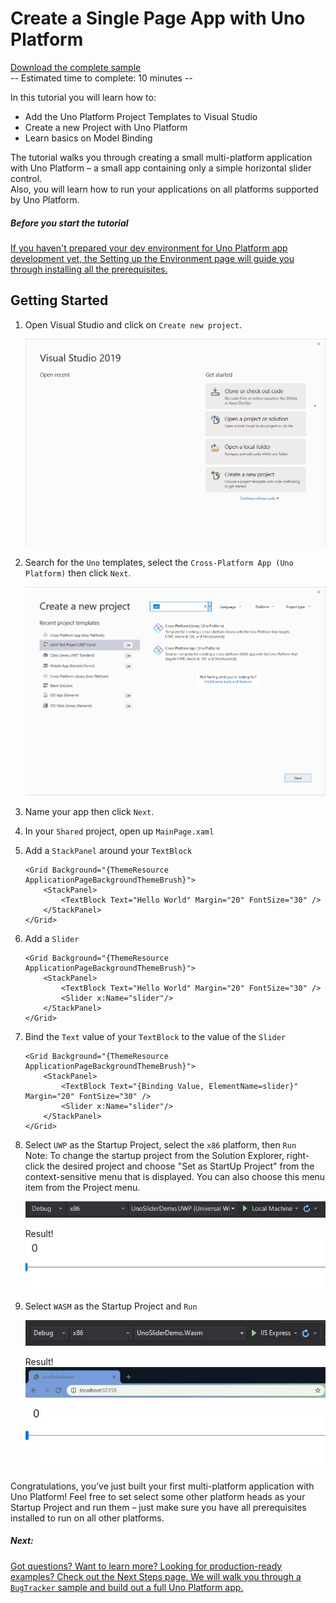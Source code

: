 # Create a Single Page App with Uno Platform

[Download the complete sample](https://github.com/unoplatform/Uno.GettingStartedTutorial/tree/master/src/Getting-Started-Tutorial-1)  
-- Estimated time to complete: 10 minutes --

In this tutorial you will learn how to:

- Add the Uno Platform Project Templates to Visual Studio
- Create a new Project with Uno Platform
- Learn basics on Model Binding

The tutorial walks you through creating a small multi-platform application with Uno Platform – a small app containing only a simple horizontal slider control.  
Also, you will learn how to run your applications on all platforms supported by Uno Platform.

<div class="NOTE alert alert-info">
<h5>Before you start the tutorial</h5>

[If you haven't prepared your dev environment for Uno Platform app development yet, the Setting up the Environment page will guide you through installing all the prerequisites.](get-started.md)

</div>

## Getting Started

1. Open Visual Studio and click on `Create new project`.  

    ![](Assets/tutorial01/newproject1.PNG)

2. Search for the `Uno` templates, select the `Cross-Platform App (Uno Platform)` then click `Next`.  

    ![](Assets/tutorial01/newproject2.PNG)

3. Name your app then click `Next`.

4. In your `Shared` project, open up `MainPage.xaml`

5. Add a `StackPanel` around your `TextBlock`
    ``` xaml
    <Grid Background="{ThemeResource ApplicationPageBackgroundThemeBrush}">
        <StackPanel>
            <TextBlock Text="Hello World" Margin="20" FontSize="30" />
        </StackPanel>
    </Grid>
    ```

6. Add a `Slider`
    ``` xaml
    <Grid Background="{ThemeResource ApplicationPageBackgroundThemeBrush}">
        <StackPanel>
            <TextBlock Text="Hello World" Margin="20" FontSize="30" />
            <Slider x:Name="slider"/>
        </StackPanel>
    </Grid>
    ```

7. Bind the `Text` value of your `TextBlock` to the value of the `Slider`
    ``` xaml
    <Grid Background="{ThemeResource ApplicationPageBackgroundThemeBrush}">
        <StackPanel>
            <TextBlock Text="{Binding Value, ElementName=slider}" Margin="20" FontSize="30" />
            <Slider x:Name="slider"/>
        </StackPanel>
    </Grid>
    ```

8. Select `UWP` as the Startup Project, select the `x86` platform, then `Run`  
   Note: To change the startup project from the Solution Explorer, right-click the desired project and choose "Set as StartUp Project" from the context-sensitive menu that is displayed. You can also choose this menu item from the Project menu.

    ![build-uwp](Assets/build-uwp.JPG)

    Result!  
    ![uwp-slider-demo](Assets/uwp-slider-demo.gif)

9. Select `WASM` as the Startup Project and `Run`  

    ![build-wasm](Assets/build-wasm.JPG)

    Result!  
    ![wasm-slider-demo](Assets/wasm-slider-demo.gif)

Congratulations, you’ve just built your first multi-platform application with Uno Platform! Feel free to set select some other platform heads as your Startup Project and run them – just make sure you have all prerequisites installed to run on all other platforms.

<div class="NOTE alert alert-info">
<h5>Next:</h5>

[Got questions? Want to learn more? Looking for production-ready examples? Check out the Next Steps page. We will walk you through a `BugTracker` sample and build out a full Uno Platform app.](get-started-next-steps.md)

</div>
